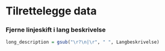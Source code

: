 # Tilrettelegge data

### Fjerne linjeskift i lang beskrivelse

```r
long_description = gsub("\r?\n|\r", " ", Langbeskrivelse)
```
